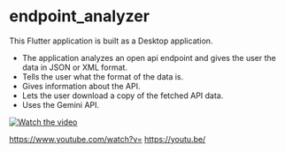 # endpoint_analyzer

This Flutter application is built as a Desktop application.

* The application analyzes an open api endpoint and gives the user the data in JSON or XML format.
* Tells the user what the format of the data is.
* Gives information about the API.
* Lets the user download a copy of the fetched API data.
* Uses the Gemini API.

[![Watch the video](https://i.sstatic.net/Vp2cE.png)](https://www.youtube.com/watch?v=jbZWJZLVf6k)

https://www.youtube.com/watch?v=<VjbZWJZLVf6k>
https://youtu.be/<jbZWJZLVf6k>